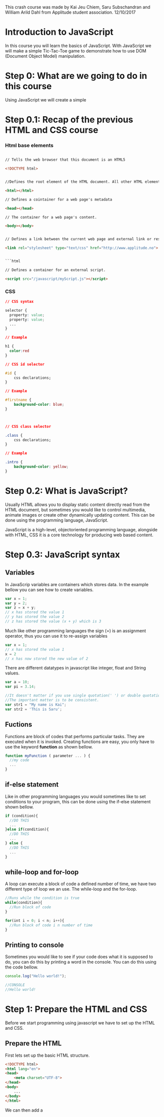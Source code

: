 
This crash course was made by Kai Jeu Chiem, Saru Subschandran and William Arild Dahl from Applitude student association.
12/10/2017

# Introduction to JavaScript

In this course you will learn the basics of JavaScript. With JavaScript we will make a simple Tic-Tac-Toe game to demonstrate how to use DOM (Document Object Model) manipulation.

# Step 0: What are we going to do in this course
Using JavaScript we will create a simple 
# Step 0.1: Recap of the previous HTML and CSS course
### Html base elements

```html

// Tells the web browser that this document is an HTML5

<!DOCTYPE html>

```

```html

//Defines the root element of the HTML document. All other HTML elements must be contained within this root element. 

<html></html>

```

```html
// Defines a cointainer for a web page's metadata

<head></head>

```

```html
// The container for a web page's content. 

<body></body>

```

```html

// Defines a link between the current web page and external link or resource.

<link rel="stylesheet" type="text/css" href="http://www.applitude.no">


```html

// Defines a container for an external script.

<script src="/javascript/myScript.js"></script>

```

### CSS

```css
// CSS syntax

selector {
  property: value;
  property: value;
  ...
}

// Example

h1 {
  color:red
}

// CSS id selector

#id {
    css declarations;
}

// Example

#firstname { 
    background-color: blue;
}



// CSS class selector 

.class {
    css declarations;
}

// Example

.intro { 
    background-color: yellow;
}

```

# Step 0.2: What is JavaScript?
Usually HTML allows you to display static content directly read from the HTML document, but sometimes you would like to control multimedia, animate images or create other dynamically updating content. This can be done using the programming language, JavaScript. 

JavaScript is a high-level, objectoriented programming language, alongside with HTML, CSS it is a core technology for producing web based content. 

# Step 0.3: JavaScript syntax
## Variables
In JavaScrip variables are containers which stores data. In the example bellow you can see how to create variables.
```javascript
var x = 1;
var y = 2;
var z = x + y;
// x has stored the value 1
// y has stored the value 2
// z has stored the value (x + y) which is 3
```
Much like other programming languages the sign (=) is an assignment operator, thus you can use it to re-assign variables
```javascript
var x = 1;
// x has stored the value 1
x = 2
// x has now stored the new value of 2
```
There are different datatypes in javascript like integer, float and String values.
```javascript
var a = 10;
var pi = 3.14;

//It doesn't matter if you use single quotation(' ') or double quotation(" ") both of them makes a String
//The important matter is to be consistent.
var str1 = "My name is Kai";
var str2 = 'This is Saru';
```
## Fuctions
Functions are block of codes that performs particular tasks. They are executed when it is invoked.
Creating functions are easy, you only have to use the keyword **function** as shown bellow.
```javascript
function myFunction ( parameter ... ) {
  //my code
  ...
}
```
## if-else statement
Like in other programming languages you would sometimes like to set conditions to your program, this can be done using the if-else statement shown bellow.
```javascript
if (condition){
  //DO THIS
  ...
}else if(condition){
  //DO THIS
  ...
} else {
  //DO THIS
  ...
}
```
## while-loop and for-loop
A loop can execute a block of code a defined number of time, we have two different type of loop we an use. The while-loop and the for-loop.
```javascript
//Runs while the condition is true
while(condition){
  //Run block of code
}

for(int i = 0; i < n; i++){
  //Run block of code i n number of time
}
```
## Printing to console 
Sometimes you would like to see if your code does what it is supposed to do, you can do this by printing a word in the console. You can do this using the code bellow.
```javascript
console.log("Hello world!");

//CONSOLE
//Hello world!
```

# Step 1: Prepare the HTML and CSS

Before we start programming using javascript we have to set up the HTML and CSS.

## Prepare the HTML

First lets set up the basic HTML structure.
```HTML
<!DOCTYPE html>
<html lang="en">
<head>
    <meta charset="UTF-8">
</head>
<body>
    ...
</body>
</html>
```
We can then add a **<title>** tag with a title inside the **<head>** tag.
 
```HTML
...
<head>
    <meta charset="UTF-8">
    <title>TicTacToe</title>
</head>
...
```

To set the alignments and to style the HTML we have to link to a **.css** file. This means we have to tell the document to link to the **.css** file in the header. Lets call this file 'ticTacToe.css'. 
```HTML
...
<head>
    ...
    <title>TicTacToe</title>
    <link rel="stylesheet" href="ticTacToe.css"></link>
</head>
...
```

**rel="stylesheet"** is an attribute that specifies the relationship between this document and the linked document. In this case the attribute is a stylesheet. It is only used when the **href="..."** attribute is present, which specifies the links destination.

Now lets create a division tag **<div>** inside the body **<body>** which we can use to center and wrap the content inside.

```HTML
...
<body>
    <div class="center-wrapper-parent">
        <div class="canvas-wrapper">
            ...
        </div>
    </div>
</body>
...
```

**class="className"** is an attribute that makes it possible to define styles which are equal to all elements with the same name. The classes are defined inside a **.css** file.

Now we have to find a way to display graphics for our game. To do this we can use a canvas. Lets add the canvas **<canvas>** to our document.
```HTML
<body>
    <div class="center-wrapper-parent">
        <div class="canvas-wrapper">
            <canvas id="tic-tac-toe"></canvas>
            ...
        </div>
    </div>
</body>
```
The canvas is actually only a container, it cannot create graphical content, only contain it. To actually draw the graphics inside the canvas we have to use JavaScript. So, lets add a link to some JavaScript file that we are going to make later. Lets add the script tag **<script>** and reference to the "TicTackToe.js" file using **src="..."**. This can be done as shown bellow.

```HTML
<body>
    <div class="center-wrapper-parent">
        <div class="canvas-wrapper">
            <canvas id="tic-tac-toe"></canvas>
            <script src="TicTacToe.js"></script>
        </div>
    </div>
</body>
```
You might be wondering why the canvas has an id attribute, this is so that later we can reference to this id inside the JavaScript file.

Now we have finnished setting up our **.html** file. If you want to look at the whole HTML document you can take a look at the finnished document bellow.
```HTML
<!DOCTYPE html>
<html lang="en">
<head>
    <meta charset="UTF-8">
    <link rel="stylesheet" href="ticTacToe.css"></link>
</head>
<body>
    <div class="center-wrapper-parent">
        <div class="canvas-wrapper">
            <canvas id="tic-tac-toe"></canvas>
            <script src="TicTacToe.js"></script>
        </div>
    </div>
</body>
</html>
```

## Prepare the CSS
Next let us prepare the css file. The only thing needed to add are the id "#tic-tac-toe" and the two classes ".canvas_wrapper" and ".canvas-wrapper-parent".

```CSS
#tic-tac-toe {
    display: block;
    margin: 0 auto;
}

.canvas_wrapper {
    position: absolute;
    top: 50%;
    transform: translateY(-50%);
    width: 100%;
}

.canvas-wrapper-parent {
    transform-style: preserve-3d;
}
```

# Step 2: JavaScript 

## Step 2.1: Explaining HTML objects
You might remember that we talked about how JavaScript can manipulate the HTML document. What we didn't talk about is why JavaScript are able to do so. To understand this you have to understand how the webpage loads HTML.

### The DOM (Document Object Model) tree
![alt text](https://github.com/applitude/tic-tac-toe/blob/master/DOM_Tree.gif "The HTML DOM tree of object")

This is the HTML DOM tree. When the webpage is loaded the browser creates a DOM of the page. Using these Objects JavaScript has all that it needs to make HTML dynamic.

So, what can JavaScript do with these objects?
* JavaScript can manipulate all the elements in the HTML page
* JavaScript can manipulate all the attributes in the HTML page
* JavaScript can manipulate all the CSS styles in the page
* JavaScript can add new HTML elements and attributes
* JavaScript can create new HTML events in the page
* JavaScript can react to all existing HTML events in the page

Using this knowledge we can now start programming in JavaScript.

## Step 2.2: Set up the canvas 
At last we can begin using JavaScript. The first we are going to do is get the canvas element, therefore we are going to define a variables canvasSize.
 
```javascript
var canvasSize = 500;
```
We are going to use the variable to define the canvases size. To get the canvas element from the HTML document we can reference the element from the id attribute.
```javascript
...

var canvas = document.getElementById('tic-tac-toe');
```
Now that we have the canvas object we can begin manipulating it and adding the game inside of it. Let us set the canvas width and heigth. Because the game are most likely to be square shaped we sett the width and height to the same value, in this case the canvasSize variable.

```javascript
...

canvas.width = canvasSize;
canvas.height = canvasSize;
```

Now we have taken the canvas element and placed it inside of the canvas variable. To be able to add and manipulate graphics inside of the canvas we have to create a CanvasRenderingContext2D object, we can do this as follows.

```javascript
...
var ctx = canvas.getContext('2d');
```
This object represents a two-dimensional rendering context, which can be used to draw text, lines, boxes, circles and other figures on the canvas.

Now that we have finnished preparing the canvas for use we can start creating functions and draw inside the canvas.


# Step 3: The Game
At last we can begin creating the game. But how are we going to do that? Lets start by imagine the game.

What do we need? How do we do it? The best way to answare these questions are by listing it up and answare them.

1. It has to look like a game of Tic-Tac-Toe.
* How? In Tic-Tac-Toe there are two vertical lines and two horizontal lines which creates cells of nine squares. These cells must be able to store the value of x or circle.

2. We need to be able to look at something to be able to play it.
* How? We can have something to look at by adding graphics. This can be done inside the canvas.

3. We need to be able to play the game.
* How? We should be able to play the game with the cursor. There are two players, whenever a player presses a cell it should show the graphic of an X or a circle dependant of whose turn it is.  

## Step 3: Creating the functions
Now that we know the basics of how the game is going to look like we can begin to create functions that does the right thing.

## Step 3.1: Make the board (getInitialBoard)
The first thing we need to have in the game is a board. So lets create a function named getInitialBoard
```javascript
function getInitialBoard(defaultValue){
    ...
}
```
Inside the function we can address the first problem. We know that cells has to be made, this can be done by creating a 2D array. But, this raises a problem, there are no 2D arrays in JavaScript. Because there are no 2D arrays in JavaScript we have chosen to create arrays inside of an array thus creating a makeshift "2D array". To do this we use the **.push()** function to "push" values inside of the array.

Creating the board we first initialise a normal array. Afterwards we create a for-loop for the X-axis, then we nest another for-loop inside creating the Y-axis. Because we already know how many cells are needed inside a gaem of Tic-Tac-Toe (three columns, and three rows), we can set both the condition to continue until it has run three times (3^2). Everytime the X-axis for-loop runs it pushes a new array inside of the board. Everytime the Y-axis for-loop runs it pushes a default value inside the array inside of the x positioned array. At the end it return the newly created board.

```javascript
function getInitialBoard(defaultValue) {
    var board = [];

    for(var x = 0; x < 3; x++){
        board.push([]);

        for(var y = 0; y < 3; y++) {
            board[x].push(defaultValue);
        }

    }
    return board;
}
```
Now we can create the board, adding the code bellow.
```javascript
...
var board = getInitialBoard("");
```

## Step 3.3: Draw the board in the canvas (drawLines)
We have created the board, but you might have noticed that there are nothing in the screen. This is because we haven't actually started drawing anything in the canvas yet. So let create a function that actually draws the board lines in the canvas. lets call it drawLines
```javascript
function drawLines( lineWidth, strokeStyle) {
...
}
```
It takes in two parameters, the width of the line (lineWidth), and the style of the stroke (strokeStyle).

Earlier we the object (ctx), we can now use this to draw our lines. The first thing we can do is set the width of our line using **lineWidth**, while we're at it we can also set our style stroke **styleStroke**, which in our case is should be a color. Now we can use the **beginPath** so that we can begin creating paths to draw from. We can also define where we are going to start drawing the line, **lineStart**, and how long the line are going to be, **lineLength**.
 ```javascript
function drawLines( lineWidth, strokeStyle) {
    var lineStart = 4;
    var lineLength = canvasSize - 5;
    ctx.lineWidth = lineWidth;
    ctx.strokeStyle = strokeStyle;
    ctx.beginPath();
...
}
```
At last we can begin displaying actual graphic. We are going to use the **moveTo** method to set the beginning of the path. Afterwards we can use the **lineTo** method to set the location where the line should end. The parameters are x- and y-cordinates. Now we can use  the **stroke** which draws the path defined with **moveTo** and **lineTo**. 

 ```javascript
function drawLines( lineWidth, strokeStyle) {
    var lineStart = 4;
    var lineLength = canvasSize - 5;
    ctx.lineWidth = lineWidth;
    ctx.strokeStyle = strokeStyle;
    ctx.beginPath();
    
    ctx.moveTo(lineStart, 1);
    ctx.lineTo(lineLength, 1);
    ctx.stroke();
...
}
```
Congratulations, we have drawn a line! Now that we are able to draw the line we are easily able to draw the rest of the lines necessary co complete the board. Using the for-loop we set multiple start and end points for the paths just modifying the x- and y-cordinates. To create a better looking line we can round of the line edges by setting **lineCap** to round.

```javascript
function drawLines( lineWidth, strokeStyle) {
    var lineStart = 4;
    var lineLength = canvasSize - 5;
    ctx.lineWidth = lineWidth;
    ctx.strokeStyle = strokeStyle;
    ctx.lineCap = 'round';
    ctx.beginPath();

    for(var y = 1; y <= 2; y++){
        ctx.moveTo(lineStart, y*squareSize);
        ctx.lineTo(lineLength, y*squareSize);
    }
    for(var x = 1; x <= 2; x++){
        ctx.moveTo(x * squareSize,lineStart);
        ctx.lineTo(x*  squareSize, lineLength);
    }

    ctx.stroke();

}
```

The functions for drawing the board lines are now finnished. To draw the board the only thing we need to do nos is to call the funciton.
```javascript
...
var lineColor = "#808080"; //black
drawLine(10, lineColor);
```

## Step 4: Mouse support

Lets start with implementing mouse support. We start by adding a event listener to the canvas. This is a function that constantly listens for imput of our choosing.


```javascript
canvas.addEventListener('mouseup', function (event){
...
});
```

The first paramether is what we want to listen for. In this case, we choose the 'mouseup' which means that when the player releases the mouse ( after pressing it down) we do something. 

Now we need a way too make our game turnbased. We create a player variable so that we can know whose turn it is. Then everytime we click we change the player value.

```javascript
var player = 1;
canvas.addEventListener('mouseup', function (event) {

    if(player === 1){
        player = 2;
    }
    else{
        player = 1;
    }
...
});
```

Next we would like to know where the players are clicking. We save the mousePositon in a varable calculated by our method getMousePositon which recieves an event from the eventlistener. 

```javascript
canvas.addEventListener('mouseup', function (event) {

    if(player === 1){
        player = 2;
    }
    else{
        player = 1;
    }

    var mousePosition = getMousePosition(event);
...
});
```

With the position we can now place a piece on the canvas, and since we chaged the player, each gets his/hers turn. 

```javascript
canvas.addEventListener('mouseup', function (event) {

    if(player === 1){
        player = 2;
    }
    else{
        player = 1;
    }

    var mousePosition = getMousePosition(event);
    addPiece(mousePosition);
...
});
```

The last thing we do is to draw the lines again. This is because the playing area is coloring the whole square white.

```javascript
canvas.addEventListener('mouseup', function (event) {

    if(player === 1){
        player = 2;
    }
    else{
        player = 1;
    }

    var mousePosition = getMousePosition(event);
    addPiece(mousePosition);
    drawLines(10, lineColor);

});
```

 If you want to, you can change the size of the third and fourth argument in the "fillRect" method in the playingArea function, and skip this line. 


The string **'mouseup'** is the name of the event, while the **function (event)** is required to sepcify the functun to run when the evnet occurs.

We can create the method that gets the mouse position now, giving it the name **getMousePosition**. It should take in the event as a parameter.
```javascript
function getMousePosition(event) {
...
}
```

To be able to register where the mouse has clicked first we have to know where it should detect the click. Lets say the canvas is the clickable space.
```javascript
function getMousePosition(event) {
    
    var rect = canvas.getBoundingClientRect();
...
}
```

The only thing we need to do now is to return cordinates for x and y. **clientX** and **clientY** returns the appropriate  X- and Y-cordinates within the client area. When we subtract x from the left and y from top we get the right position inside the canvas.

```javascript
function getMousePosition(event) {

    var rect = canvas.getBoundingClientRect();

    return{
        x: event.clientX - rect.left,
        y: event.clientY - rect.top
    }

}
```
Now that we can detect the mouse position we can begin adding tic-tac-toe pieces to the board.

## Step 5: Adding pieces to the board.

Now we want to add an "X" or a "O" when we press a specific cell. We'll make the function **addPiece** with the the press cordinates as the parameter. 

```javascript
function addPiece(mouse){
    ...
}
```

Lets start creating some variables that can take the cordinates, then we can use those to making some conditions, if player is 1 we will draw an X, else we will draw a O.
```javascript
function addPiece(mouse){
    var xCorrdinate;
    var yCorrdinate;
    ...
    if(player === 1){
        drawX(xCoordinate, yCoordinate);
    }
    else {
        drawO(xCoordinate, yCoordinate);
    }
}
```
The variables (xCoordinate, yCoordinate) is made so that we can use it to check which square we're currently in. It will make sense later. The **drawO** and **drawX** functions will be made in **Step 5.1**.

Now that we know when to draw which piece we now have to decide where to draw them. We know that we have to draw a piece at the mouses coordinates, which means when the mouse is at the right x- and y location. To detect whether the mouse is at the right place we can nest the if statement in the right place.
```javascript
...
            if (mouse.x >= xCoordinate && mouse.x <= xCoordinate + squareSize
                && mouse.y >= yCoordinate && mouse.y <= yCoordinate + squareSize){

                ...

                if(player === 1){
                    drawX(xCoordinate, yCoordinate);
                }
                else {
                    drawO(xCoordinate, yCoordinate);
                }
            }
...
```

The last thing to do now is to iterate through all the allowed square location so that we can compare it to the mouse coordinates.

```javascript
function addPiece(mouse) {
    var xCoordinate;
    var yCoordinate;

    for(var i = 0; i < 3; i++){
        for(var j = 0; j < 3; j++) {
            xCoordinate = i * squareSize;
            yCoordinate = j * squareSize;

            if (mouse.x >= xCoordinate && mouse.x <= xCoordinate + squareSize
                && mouse.y >= yCoordinate && mouse.y <= yCoordinate + squareSize){

                if(player === 1){
                    drawX(xCoordinate, yCoordinate);
                }
                else {
                    drawO(xCoordinate, yCoordinate);
                }
            }
        }
    }
}
```

With this we finnished the addPieces method. The last thing to do now is to actually draw the pieces.

### Step 5.1: Creating X's and the O's

We've already taken care of when something has to be drawn. Now lets draw it.
We start by making the function **drawO** and adding the necessarry variables. 
```javascript
function drawO(xCoordinate, yCoordinate){
    var halfSquare = (squareSize/2);
    var centerX = xCoordinate + halfSquare;
    var centerY = yCoordinate + halfSquare;
    var radius = (squareSize - 70) / 2;
    var start = 0*Math.PI;
    var end = 2*Math.PI;
    
    ...
    
}
```

We set the line thickness with **lineWidth** and set the color to green with **styleStroke**, then we use **beginPath** so that we can begin drawing.
```javascript
function drawO(xCoordinate, yCoordinate){
    var halfSquare = (squareSize/2);
    var centerX = xCoordinate + halfSquare;
    var centerY = yCoordinate + halfSquare;
    var radius = (squareSize - 70) / 2;
    var start = 0*Math.PI;
    var end = 2*Math.PI;
    
    ctx.lineWidth = 10;
    ctx.strokeStyle = "#ff0000";
    ctx.beginPath();
    ...
    
}
```
To make a circle we have to use the **arc** method. The two first parameters is the x and y coordinates of the center of the circle.
The third parameter is the radius of the circle. The forth parameter is the starting angle, and the last parameter is the ending angle (The angles is in radians). Lastly we can draw the circle with the **stroke** method. 
```javascript
function drawO(xCoordinate, yCoordinate){
    var halfSquare = (squareSize/2);
    var centerX = xCoordinate + halfSquare;
    var centerY = yCoordinate + halfSquare;
    var radius = (squareSize - 70) / 2;
    var start = 0*Math.PI;
    var end = 2*Math.PI;

    ctx.lineWidth = 10;
    ctx.strokeStyle = "#ff0000";
    ctx.beginPath();
    ctx.arc(centerX, centerY, radius, start, end);
    ctx.stroke();

}
```

The **drawO** is now finnished.

The remaining **drawX** function is really similar, it only uses two lines that crosses eachother. We start by making a variable and setting the color and the line width. 
```javascript
function drawX(xCoordinate, yCoordinate){
    var offset = squareSize/4;
    ctx.strokeStyle = "#00cc00";
    ctx.lineWidth = 10;
    ctx.beginPath();
    
    ...
    
```

To make a diagonal line we just have to offsett the path.
```javascript
function drawX(xCoordinate, yCoordinate){
    var offset = squareSize/4;
    ctx.strokeStyle = "#00cc00";
    ctx.lineWidth = 10;
    ctx.beginPath();
    
    ctx.moveTo(xCoordinate + offset, yCoordinate + offset);
    ctx.lineTo(xCoordinate + squareSize - offset,
        yCoordinate + squareSize -offset);
    ...
}
```

Now we have made the path we can just mirror the same thing to make a line to the other side. Then draw the with the **stroke** method.
```javascript
function drawX(xCoordinate, yCoordinate){
    ctx.strokeStyle = "#00cc00";
    //ctx.lineWidth = 10;
    ctx.beginPath();
    var offset = squareSize/4;

    ctx.moveTo(xCoordinate + offset, yCoordinate + offset);
    ctx.lineTo(xCoordinate + squareSize - offset,
        yCoordinate + squareSize -offset);

    ctx.moveTo(xCoordinate + offset, yCoordinate + squareSize - offset);
    ctx.lineTo(xCoordinate + squareSize - offset,
        yCoordinate + offset);

    ctx.stroke();

}
```

At last we finnished. We are now able to play the game. Trying it out you might notice that you can change the pieces multiple times, that's the logic of the game. We're not going to do this today. If you want to do it yourself a good tips is to use the "2D array" **board** variable we made earlier to make winn conditions and to restrict disallow changing the pieces.

We will add the finnished game at a later date.
